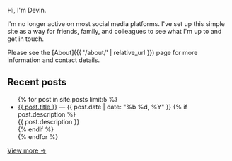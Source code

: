 Hi, I'm Devin.

I'm no longer active on most social media platforms. I've set up this simple site as a way for friends, family, and colleagues to see what I'm up to and get in touch.

Please see the [About]({{ '/about/' | relative_url }}) page for more information and contact details.

## Recent posts

<ul class="post-list">
{% for post in site.posts limit:5 %}
  <li>
    <a href="{{ post.url | relative_url }}">{{ post.title }}</a>
    <span> — {{ post.date | date: "%b %d, %Y" }}</span>
    {% if post.description %}<div class="desc">{{ post.description }}</div>{% endif %}
  </li>
{% endfor %}
</ul>
<p><a href="{{ '/blog/' | relative_url }}">View more →</a></p>